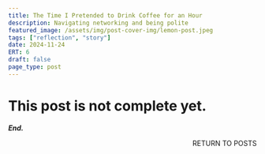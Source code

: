 ```yaml
---
title: The Time I Pretended to Drink Coffee for an Hour
description: Navigating networking and being polite
featured_image: /assets/img/post-cover-img/lemon-post.jpeg
tags: ["reflection", "story"]
date: 2024-11-24
ERT: 6
draft: false
page_type: post
---
```


# This post is not complete yet.

***End.***

<a href="/index.html" class="btn btn-primary" style="float: right; margin-bottom: 20px; text-decoration: none;">RETURN TO POSTS</a>